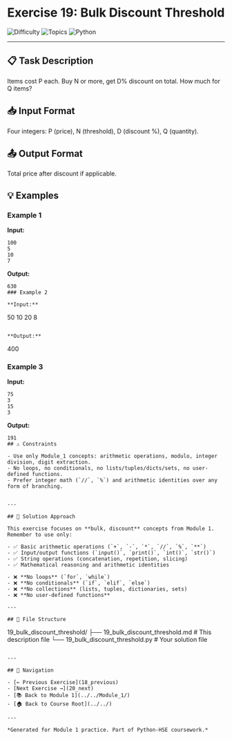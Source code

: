 # Exercise 19: Bulk Discount Threshold

![Difficulty](https://img.shields.io/badge/Difficulty-Module%201-green)
![Topics](https://img.shields.io/badge/Topics-bulk%2C%20discount-blue)
![Python](https://img.shields.io/badge/Python-Module%201%20Concepts-yellow)

---

## 📋 Task Description

Items cost P each. Buy N or more, get D% discount on total. How much for Q items?
## 📥 Input Format

Four integers: P (price), N (threshold), D (discount %), Q (quantity).
## 📤 Output Format

Total price after discount if applicable.
## 💡 Examples

### Example 1

**Input:**
```
100
5
10
7
```

**Output:**
```
630
### Example 2

**Input:**
```
50
10
20
8
```

**Output:**
```
400
### Example 3

**Input:**
```
75
3
15
3
```

**Output:**
```
191
## ⚠️ Constraints

- Use only Module_1 concepts: arithmetic operations, modulo, integer division, digit extraction.
- No loops, no conditionals, no lists/tuples/dicts/sets, no user-defined functions.
- Prefer integer math (`//`, `%`) and arithmetic identities over any form of branching.


---

## 🎯 Solution Approach

This exercise focuses on **bulk, discount** concepts from Module 1. Remember to use only:

- ✅ Basic arithmetic operations (`+`, `-`, `*`, `//`, `%`, `**`)
- ✅ Input/output functions (`input()`, `print()`, `int()`, `str()`)
- ✅ String operations (concatenation, repetition, slicing)
- ✅ Mathematical reasoning and arithmetic identities

- ❌ **No loops** (`for`, `while`)
- ❌ **No conditionals** (`if`, `elif`, `else`)
- ❌ **No collections** (lists, tuples, dictionaries, sets)
- ❌ **No user-defined functions**

---

## 📁 File Structure
```
19_bulk_discount_threshold/
├── 19_bulk_discount_threshold.md     # This description file
└── 19_bulk_discount_threshold.py     # Your solution file
```

---

## 🔗 Navigation

- [← Previous Exercise](18_previous) 
- [Next Exercise →](20_next)
- [📚 Back to Module 1](../../Module_1/)
- [🏠 Back to Course Root](../../)

---

*Generated for Module 1 practice. Part of Python-HSE coursework.*
